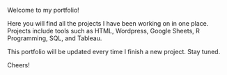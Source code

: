 Welcome to my portfolio!

Here you will find all the projects I have been working on in one place.
Projects include tools such as HTML, Wordpress, Google Sheets, R Programming, SQL, and Tableau.

This portfolio will be updated every time I finish a new project. Stay tuned.

Cheers!
